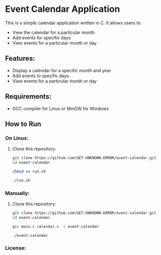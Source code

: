 # Event Calendar Application

This is a simple calendar application written in C. It allows users to:
- View the calendar for a particular month
- Add events for specific days
- View events for a particular month or day

## Features:
- Display a calendar for a specific month and year
- Add events to specific days
- View events for a particular month or day

## Requirements:
- GCC compiler for Linux or MinGW for Windows

## How to Run

### On Linux:
1. Clone this repository:
   ```bash
   git clone https://github.com/GET-UNKNOWN-ERR0R/event-calendar.git
   cd event-calendar
   ```
   ```bash
   chmod +x run.sh
   ```
   ```bash
   ./run.sh
   ```

### Manually:
1. Clone this repository:
   ```bash
   git clone https://github.com/GET-UNKNOWN-ERR0R/event-calendar.git
   cd event-calendar
   ```
   ```bash
   gcc main.c calendar.c -o event-calendar
   ```
   ```bash
   ./event-calendar
   ```
### License:
   
